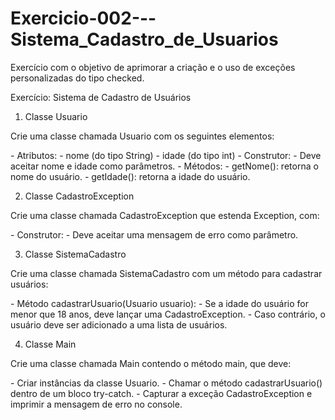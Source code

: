 # Exercicio-002---Sistema_Cadastro_de_Usuarios
 Exercício com o objetivo de aprimorar a criação e o uso de exceções personalizadas do tipo checked.
 
Exercício: Sistema de Cadastro de Usuários

1. Classe Usuario
<P>Crie uma classe chamada Usuario com os seguintes elementos:</P>
- Atributos:
	- nome (do tipo String)
	- idade (do tipo int)
- Construtor:
	- Deve aceitar nome e idade como parâmetros.
- Métodos:
	- getNome(): retorna o nome do usuário.
	- getIdade(): retorna a idade do usuário.


2. Classe CadastroException
<P>Crie uma classe chamada CadastroException que estenda Exception, com:</P>
- Construtor:
	- Deve aceitar uma mensagem de erro como parâmetro.


3. Classe SistemaCadastro
<P>Crie uma classe chamada SistemaCadastro com um método para cadastrar usuários:</P>
- Método cadastrarUsuario(Usuario usuario):
	- Se a idade do usuário for menor que 18 anos, deve lançar uma CadastroException.
	- Caso contrário, o usuário deve ser adicionado a uma lista de usuários.


4. Classe Main
<P> Crie uma classe chamada Main contendo o método main, que deve:</P>
	- Criar instâncias da classe Usuario.
	- Chamar o método cadastrarUsuario() dentro de um bloco try-catch.
	- Capturar a exceção CadastroException e imprimir a mensagem de erro no console.
